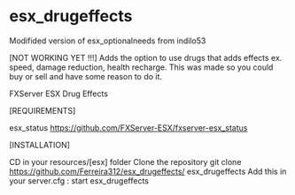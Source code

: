# esx_drugeffects

Modifided version of esx_optionalneeds from indilo53

[NOT WORKING YET !!!]
Adds the option to use drugs that adds effects ex. speed, damage reduction, health recharge.
This was made so you could buy or sell and have some reason to do it.

FXServer ESX Drug Effects

[REQUIREMENTS]

esx_status https://github.com/FXServer-ESX/fxserver-esx_status

[INSTALLATION]

CD in your resources/[esx] folder
Clone the repository
git clone https://github.com/Ferreira312/esx_drugeffects/ esx_drugeffects
Add this in your server.cfg :
start esx_drugeffects
